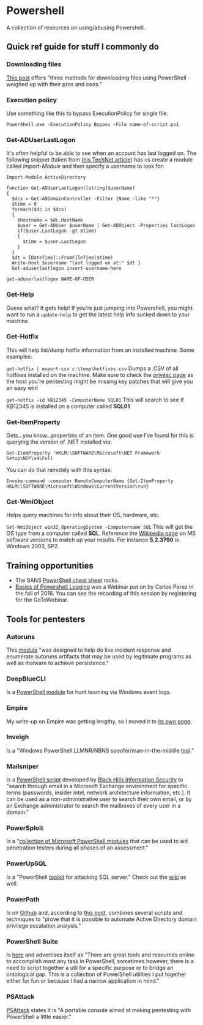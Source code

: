 # Powershell
A collection of resources on using/abusing Powershell.

## Quick ref guide for stuff I commonly do

### Downloading files
[This post](https://blog.jourdant.me/post/3-ways-to-download-files-with-powershell) offers "three methods for downloading files using PowerShell - weighed up with their pros and cons."

### Execution policy
Use something like this to bypass ExecutionPolicy for single file:

`PowerShell.exe -ExecutionPolicy Bypass -File name-of-script.ps1`

### Get-ADUserLastLogon
It's often helpful to be able to see when an account has last logged on.  The following snippet (taken from [this TechNet article](https://technet.microsoft.com/en-us/library/dd378867(v=ws.10).aspx)) has us create a module called *Import-Module* and then specify a username to look for:

    Import-Module ActiveDirectory
 
    function Get-ADUserLastLogon([string]$userName)
    {
      $dcs = Get-ADDomainController -Filter {Name -like "*"}
      $time = 0
      foreach($dc in $dcs)
      {
        $hostname = $dc.HostName
        $user = Get-ADUser $userName | Get-ADObject -Properties lastLogon
        if($user.LastLogon -gt $time)
        {
          $time = $user.LastLogon
        }
      }
      $dt = [DateTime]::FromFileTime($time)
      Write-Host $username "last logged on at:" $dt }
      Get-aduserlastlogon insert-username-here

    get-aduserlastlogon NAME-OF-USER

### Get-Help
Guess what?  It gets help! If you're just jumping into Powershell, you might want to run a `update-help` to get the latest help info sucked down to your machine.

### Get-Hotfix
This will help list/dump hotfix information from an installed machine.  Some examples:

`get-hotfix | export-csv c:\temp\hotfixes.csv` 
Dumps a .CSV of all hotfixes installed on the machine.  Make sure to check the [privesc page](../../pentesting/netpen/privesc.md) as the host you're pentesting might be missing key patches that will give you an easy win!

`get-hotfix -id KB12345 -ComputerName SQL01`
This will search to see if KB12345 is installed on a computer called **SQL01**

### Get-ItemProperty
Gets...you know...properties of an item.  One good use I've found for this is querying the version of .NET installed via:

`Get-ItemProperty 'HKLM:\SOFTWARE\Microsoft\NET Framework Setup\NDP\v4\Full`

You can do that remotely with this syntax:

`Invoke-command -computer RemoteComputerName {Get-ItemProperty HKLM:\SOFTWARE\Microsoft\Windows\CurrentVersion\run}`

### Get-WmiObject
Helps query machines for info about their OS, hardware, etc.

`Get-WmiObject win32_OperatingSystem -Computername SQL`
This will get the OS type from a computer called **SQL**.  Reference the [Wikipedia page](https://en.wikipedia.org/wiki/Comparison_of_Microsoft_Windows_versions) on MS software versions to match up your results.  For instance **5.2.3790** is Windows 2003, SP2.

## Training opportunities

* The SANS [PowerShell cheat sheet](https://pen-testing.sans.org/blog/2016/05/25/sans-powershell-cheat-sheet) rocks.
* [Basics of Powershell Logging](https://attendee.gotowebinar.com/register/7471153301583943939) was a Webinar put on by Carlos Perez in the fall of 2016.  You can see the recording of this session by registering for the GoToWebinar.

## Tools for pentesters

### Autoruns
This [module](https://github.com/p0w3rsh3ll/AutoRuns) "was designed to help do live incident response and enumerate autoruns artifacts that may be used by legitimate programs as well as malware to achieve persistence."

### DeepBlueCLI
Is a [PowerShell module](https://github.com/sans-blue-team/DeepBlueCLI) for hunt teaming via Windows event logs.

### Empire
My write-up on Empire was getting lengthy, so I moved it to [its own page](../../pentesting/network_pentesting/empire.md).

### Inveigh
Is a "Windows PowerShell LLMNR/NBNS spoofer/man-in-the-middle [tool](https://github.com/Kevin-Robertson/Inveigh)."

### Mailsniper
Is a [PowerShell script](https://github.com/dafthack/MailSniper) developed by [Black Hills Information Security](http://www.blackhillsinfosec.com/?p=5296) to "search through email in a Microsoft Exchange environment for specific terms (passwords, insider intel, network architecture information, etc.). It can be used as a non-administrative user to search their own email, or by an Exchange administrator to search the mailboxes of every user in a domain."

### PowerSploit
Is a "[collection of Microsoft PowerShell modules](https://github.com/PowerShellMafia/PowerSploit) that can be used to aid penetration testers during all phases of an assessment."

### PowerUpSQL
Is a "PowerShell [toolkit](https://github.com/NetSPI/PowerUpSQL) for attacking SQL server."  Check out the [wiki](https://github.com/NetSPI/PowerUpSQL/wiki) as well.

### PowerPath
Is on [Github](https://github.com/andyrobbins/PowerPath) and, according to [this post](https://wald0.com/?p=68), combines several scripts and techniques to "prove that it is possible to automate Active Directory domain privilege escalation analysis."

### PowerShell Suite
Is [here](https://github.com/FuzzySecurity/PowerShell-Suite) and advertises itself as "There are great tools and resources online to accomplish most any task in PowerShell, sometimes however, there is a need to script together a util for a specific purpose or to bridge an ontological gap. This is a collection of PowerShell utilities I put together either for fun or because I had a narrow application in mind."

### PSAttack
[PSAttack](https://github.com/jaredhaight/PSAttack) states it is "A portable console aimed at making pentesting with PowerShell a little easier."